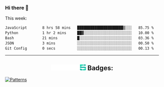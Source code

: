 ### Hi there 👋

This week:
<!--START_SECTION:waka-->

```txt
JavaScript       8 hrs 58 mins   █████████████████████▒░░░   85.75 %
Python           1 hr 2 mins     ██▓░░░░░░░░░░░░░░░░░░░░░░   10.00 %
Bash             21 mins         █░░░░░░░░░░░░░░░░░░░░░░░░   03.36 %
JSON             3 mins          ░░░░░░░░░░░░░░░░░░░░░░░░░   00.50 %
Git Config       0 secs          ░░░░░░░░░░░░░░░░░░░░░░░░░   00.13 %
```

<!--END_SECTION:waka-->

---

<h2 style="text-align:center; font-weight: bold;" align="center"><img src="https://github.com/layer5io/layer5/blob/master/.github/assets/images/layer5/layer5-light-no-trim.svg" width="115px"> Badges: </h2>

<a href= "https://meshery.layer5.io/user/04079145-d65d-4d0f-a40e-533d358bea83?tab=badges"><img height="224px" src = "https://badges.layer5.io/assets/badges/patterns/patterns.png" alt = "Patterns" /></a>
